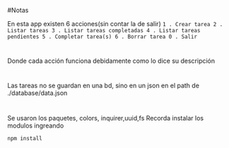 #Notas

En esta app existen 6 acciones(sin contar la de salir)
`
1 . Crear tarea
2 . Listar tareas
3 . Listar tareas completadas
4 . Listar tareas pendientes
5 . Completar tarea(s)
6 . Borrar tarea
0 . Salir
`

#
Donde cada acción funciona debidamente como lo dice su descripción
# 
Las tareas no se guardan en una bd, sino en un json en el path de ./database/data.json
#
Se usaron los paquetes, colors, inquirer,uuid,fs Recorda instalar los modulos ingreando

`npm install`
